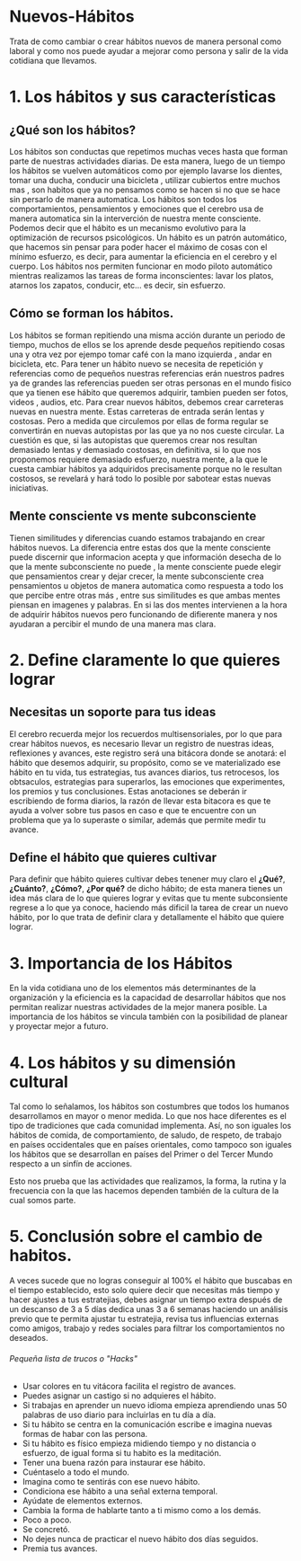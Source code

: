 Nuevos-Hábitos
===============

Trata de como cambiar o crear hábitos nuevos de manera personal como laboral y como nos puede ayudar a mejorar como persona y salir de la vida cotidiana que llevamos. 

# 1. Los hábitos y sus características

## ¿Qué son los hábitos?
Los hábitos son conductas que repetimos muchas veces hasta que forman parte de nuestras actividades diarias. De esta manera, luego de un tiempo los hábitos se vuelven automáticos como por ejemplo lavarse los dientes, tomar una ducha, conducir una bicicleta , utilizar cubiertos entre muchos mas , son habitos que ya no pensamos como se hacen  si no que se hace sin persarlo de manera automatica.
Los hábitos son todos los comportamientos, pensamientos y emociones que el cerebro usa de manera automatica sin la interverción de nuestra mente consciente.
Podemos decir que el hábito es un mecanismo evolutivo para la optimización de recursos psicológicos. Un hábito es un patrón automático, que hacemos sin pensar para poder hacer el máximo de cosas con el mínimo esfuerzo, es decir, para aumentar la eficiencia en el cerebro y el cuerpo.
Los hábitos nos permiten funcionar en modo piloto automático mientras realizamos las tareas de forma inconscientes: lavar los platos, atarnos los zapatos, conducir, etc… es decir, sin esfuerzo. 

## Cómo se forman los hábitos.
Los hábitos se forman repitiendo una misma acción durante un periodo de tiempo, muchos de ellos se los aprende desde pequeños repitiendo cosas una y otra vez por ejempo tomar café con la mano izquierda , andar en bicicleta, etc.
Para tener un hábito nuevo se necesita de repetición y referencias como de pequeños nuestras referencias erán nuestros padres  ya de grandes las referencias pueden ser otras personas en el mundo fisico que ya tienen ese hábito que queremos adquirir, tambien pueden ser fotos, videos , audios, etc.
Para crear nuevos hábitos, debemos crear carreteras nuevas en nuestra mente. Estas carreteras de entrada serán lentas y costosas. Pero a medida que circulemos por ellas de forma regular se convertirán en nuevas autopistas por las que ya no nos cueste circular.
La cuestión es que, si las autopistas que queremos crear nos resultan demasiado lentas y demasiado costosas, en definitiva, si lo que nos proponemos requiere demasiado esfuerzo, nuestra mente, a la que le cuesta cambiar hábitos ya adquiridos precisamente porque no le resultan costosos, se revelará y hará todo lo posible por sabotear estas nuevas iniciativas.

## Mente consciente vs mente subconsciente
Tienen similitudes y diferencias cuando estamos trabajando en crear hábitos nuevos. La diferencia entre estas dos que la mente consciente puede discernir que informacion acepta  y que información desecha de lo que la mente subconsciente no puede , la mente consciente puede elegir que pensamientos crear y dejar crecer, la mente subconsciente  crea pensamientos u objetos de manera automatica  como respuesta a todo los que percibe entre otras más , entre sus similitudes es que ambas mentes piensan en imagenes y palabras.
En si las dos mentes intervienen a la hora de adquirir hábitos nuevos pero funcionando de difierente manera  y nos ayudaran a percibir el mundo de una manera mas clara.

# 2. Define claramente lo que quieres lograr

## Necesitas un soporte para tus ideas
El cerebro recuerda mejor los recuerdos multisensoriales, por lo que para crear hábitos nuevos, es necesario llevar un registro de nuestras ideas, reflexiones y avances, este registro será una bitácora donde se anotará: el hábito que desemos adquirir, su propósito, como se ve materializado ese hábito en tu vida, tus estrategias, tus avances diarios, tus retrocesos, los obtsaculos, estrategias para superarlos, las emociones que experimentes, los premios y tus conclusiones. Estas anotaciones se deberán ir escribiendo de forma diarios, la razón de llevar esta bitacora es que te ayuda a volver sobre tus pasos en caso e que te encuentre con un problema que ya lo superaste o similar, además que permite medir tu avance.

## Define el hábito que quieres cultivar
Para definir que hábito quieres cultivar debes tenener muy claro el **¿Qué?**, **¿Cuánto?**, **¿Cómo?**, **¿Por qué?** de dicho hábito; de esta manera tienes un idea más clara de lo que quieres lograr y evitas que tu mente subconsiente regrese a lo que ya conoce, haciendo más dificil la tarea de crear un nuevo hábito, por lo que trata de definir clara y detallamente el hábito que quiere lograr.

# 3. Importancia de los Hábitos
En la vida cotidiana uno de los elementos más determinantes de la organización y la eficiencia es la capacidad de desarrollar hábitos que nos permitan realizar nuestras actividades de la mejor manera posible. La importancia de los hábitos se vincula también con la posibilidad de planear y proyectar mejor a futuro.

# 4. Los hábitos y su dimensión cultural
Tal como lo señalamos, los hábitos son costumbres que todos los humanos desarrollamos en mayor o menor medida. Lo que nos hace diferentes es el tipo de tradiciones que cada comunidad implementa. Así, no son iguales los hábitos de comida, de comportamiento, de saludo, de respeto, de trabajo en países occidentales que en países orientales, como tampoco son iguales los hábitos que se desarrollan en países del Primer o del Tercer Mundo respecto a un sinfín de acciones.

Esto nos prueba que las actividades que realizamos, la forma, la rutina y la frecuencia con la que las hacemos dependen también de la cultura de la cual somos parte.

# 5. Conclusión sobre el cambio de habitos.
A veces sucede que no logras conseguir al 100% el hábito que buscabas en el tiempo establecido, esto solo quiere decir que necesitas más tiempo y hacer ajustes a tus estratejias, debes asignar un tiempo extra después de un descanso de 3 a 5 días dedica unas 3 a 6 semanas haciendo un análisis previo que te permita ajustar tu estratejia, revisa tus influencias externas como amigos, trabajo y redes sociales para filtrar los comportamientos no deseados.

###### Pequeña lista de trucos o "Hacks"

+ Usar colores en tu vitácora facilita el registro de avances.
+ Puedes asignar un castigo si no adquieres el hábito.
+ Si trabajas en aprender un nuevo idioma empieza aprendiendo unas 50 palabras de uso diario para incluirlas en tu día a día.
+ Si tu hábito se centra en la comunicación escribe e imagina nuevas formas de habar con las persona.
+ Si tu hábito es físico empieza midiendo tiempo y no distancia o esfuerzo, de igual forma si tu habito es la meditación.
+ Tener una buena razón para instaurar ese hábito.
+ Cuéntaselo a todo el mundo.
+ Imagina como te sentirás con ese nuevo hábito.
+ Condiciona ese hábito a una señal externa temporal.
+ Ayúdate de elementos externos.
+ Cambia la forma de hablarte tanto a ti mismo como a los demás.
+ Poco a poco.
+ Se concretó.
+ No dejes nunca de practicar el nuevo hábito dos días seguidos.
+ Premia tus avances.
